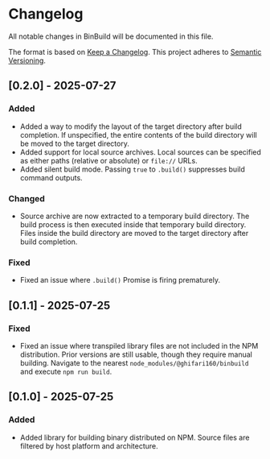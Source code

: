 <!-- markdownlint-disable MD024 -->

# Changelog

All notable changes in BinBuild will be documented in this file.

The format is based on [Keep a Changelog](https://keepachangelog.com/en/1.1.0/).
This project adheres to [Semantic Versioning](https://semver.org/spec/v2.0.0.html).

## [0.2.0] - 2025-07-27

### Added

- Added a way to modify the layout of the target directory after build completion.
  If unspecified, the entire contents of the build directory will be moved to the target directory.
- Added support for local source archives.
  Local sources can be specified as either paths (relative or absolute) or `file://` URLs.
- Added silent build mode.
  Passing `true` to `.build()` suppresses build command outputs.

### Changed

- Source archive are now extracted to a temporary build directory.
  The build process is then executed inside that temporary build directory.
  Files inside the build directory are moved to the target directory after build completion.

### Fixed

- Fixed an issue where `.build()` Promise is firing prematurely.

## [0.1.1] - 2025-07-25

### Fixed

- Fixed an issue where transpiled library files are not included in the NPM distribution.
  Prior versions are still usable, though they require manual building.
  Navigate to the nearest `node_modules/@ghifari160/binbuild` and execute `npm run build`.

## [0.1.0] - 2025-07-25

### Added

- Added library for building binary distributed on NPM.
  Source files are filtered by host platform and architecture.
